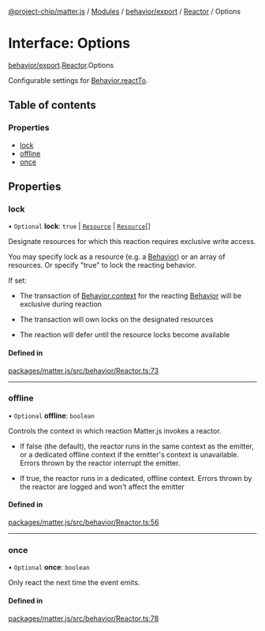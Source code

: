 [@project-chip/matter.js](../README.md) / [Modules](../modules.md) / [behavior/export](../modules/behavior_export.md) / [Reactor](../modules/behavior_export.Reactor.md) / Options

# Interface: Options

[behavior/export](../modules/behavior_export.md).[Reactor](../modules/behavior_export.Reactor.md).Options

Configurable settings for [Behavior.reactTo](../classes/behavior_export.Behavior-1.md#reactto).

## Table of contents

### Properties

- [lock](behavior_export.Reactor.Options.md#lock)
- [offline](behavior_export.Reactor.Options.md#offline)
- [once](behavior_export.Reactor.Options.md#once)

## Properties

### lock

• `Optional` **lock**: ``true`` \| [`Resource`](behavior_export._internal_.Resource-1.md) \| [`Resource`](behavior_export._internal_.Resource-1.md)[]

Designate resources for which this reaction requires exclusive write access.

You may specify lock as a resource (e.g. a [Behavior](../classes/behavior_export.Behavior-1.md)) or an array of resources.  Or specify "true" to
lock the reacting behavior.

If set:

  - The transaction of [Behavior.context](../classes/behavior_export.Behavior-1.md#context) for the reacting [Behavior](../classes/behavior_export.Behavior-1.md) will be exclusive during
    reaction

  - The transaction will own locks on the designated resources

  - The reaction will defer until the resource locks become available

#### Defined in

[packages/matter.js/src/behavior/Reactor.ts:73](https://github.com/project-chip/matter.js/blob/6d3b6a5d957d88a9231d6ecab4bb41f8133112be/packages/matter.js/src/behavior/Reactor.ts#L73)

___

### offline

• `Optional` **offline**: `boolean`

Controls the context in which reaction Matter.js invokes a reactor.

  - If false (the default), the reactor runs in the same context as the emitter, or a dedicated offline
    context if the emitter's context is unavailable.  Errors thrown by the reactor interrupt the emitter.

  - If true, the reactor runs in a dedicated, offline context.  Errors thrown by the reactor are logged and
    won't affect the emitter

#### Defined in

[packages/matter.js/src/behavior/Reactor.ts:56](https://github.com/project-chip/matter.js/blob/6d3b6a5d957d88a9231d6ecab4bb41f8133112be/packages/matter.js/src/behavior/Reactor.ts#L56)

___

### once

• `Optional` **once**: `boolean`

Only react the next time the event emits.

#### Defined in

[packages/matter.js/src/behavior/Reactor.ts:78](https://github.com/project-chip/matter.js/blob/6d3b6a5d957d88a9231d6ecab4bb41f8133112be/packages/matter.js/src/behavior/Reactor.ts#L78)
